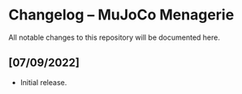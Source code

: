 # Changelog – MuJoCo Menagerie

All notable changes to this repository will be documented here.

## [07/09/2022]
- Initial release.